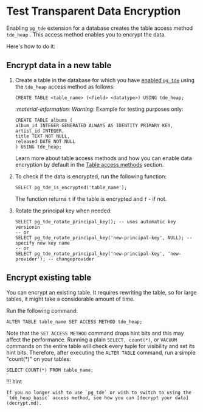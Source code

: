 # Test Transparent Data Encryption

Enabling `pg_tde` extension for a database creates the table access method `tde_heap` . This access method enables you to encrypt the data.

Here's how to do it:

## Encrypt data in a new table

1. Create a table in the database for which you have [enabled `pg_tde`](setup.md) using the `tde_heap` access method as follows:

    ```
    CREATE TABLE <table_name> (<field> <datatype>) USING tde_heap;
    ```

    <i warning>:material-information: Warning:</i> Example for testing purposes only:

    ```
    CREATE TABLE albums (
    album_id INTEGER GENERATED ALWAYS AS IDENTITY PRIMARY KEY,
    artist_id INTEGER,
    title TEXT NOT NULL,
    released DATE NOT NULL
    ) USING tde_heap;
    ```
    
    Learn more about table access methods and how you can enable data encryption by default in the [Table access methods](table-access-method.md) section.

2. To check if the data is encrypted, run the following function:

    ```
    SELECT pg_tde_is_encrypted('table_name');
    ```

    The function returns `t` if the table is encrypted and `f` - if not.

3. Rotate the principal key when needed:

    ```
    SELECT pg_tde_rotate_principal_key(); -- uses automatic key versionin
    -- or
    SELECT pg_tde_rotate_principal_key('new-principal-key', NULL); -- specify new key name
    -- or
    SELECT pg_tde_rotate_principal_key('new-principal-key', 'new-provider'); -- changeprovider
    ```

## Encrypt existing table

You can encrypt an existing table. It requires rewriting the table, so for large tables, it might take a considerable amount of time.

Run the following command:

```
ALTER TABLE table_name SET ACCESS METHOD tde_heap;
```

Note that the `SET ACCESS METHOD` command drops hint bits and this may affect the performance. Running a plain `SELECT, count(*)`, or `VACUUM` commands on the entire table will check every tuple for visibility and set its hint bits. Therefore, after executing the `ALTER TABLE` command, run a simple "count(*)" on your tables:

```
SELECT COUNT(*) FROM table_name;
```

!!! hint

    If you no longer wish to use `pg_tde` or wish to switch to using the `tde_heap_basic` access method, see how you can [decrypt your data](decrypt.md).
